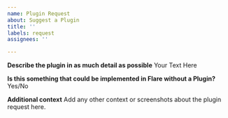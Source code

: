 ```yaml
---
name: Plugin Request
about: Suggest a Plugin
title: ''
labels: request
assignees: ''

---
```


**Describe the plugin in as much detail as possible**
Your Text Here

**Is this something that could be implemented in Flare without a Plugin?**
Yes/No

**Additional context**
Add any other context or screenshots about the plugin request here.
